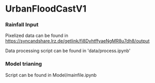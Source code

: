 # UrbanFloodCastV1

### Rainfall Input

Pixelized data can be found in https://syncandshare.lrz.de/getlink/fi8DyhtffyaeNgMR8u7dh8/output

Data processing script can be found in 'data/process.ipynb'

### Model trianing

Script can be found in Model/mainfile.ipynb
